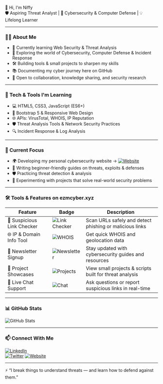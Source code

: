  👋 Hi, I'm Niffy  
🛡️ Aspiring Threat Analyst | 🔐 Cybersecurity & Computer Defense | 💡 Lifelong Learner  

---

### 👨‍💻 About Me
- 🌱 Currently learning Web Security & Threat Analysis  
- 🔐 Exploring the world of Cybersecurity, Computer Defense & Incident Response  
- 🛠️ Building tools & small projects to sharpen my skills  
- 📚 Documenting my cyber journey here on GitHub  
- 🤝 Open to collaboration, knowledge sharing, and security research  

---

### 🧰 Tech & Tools I'm Learning
- 💻 HTML5, CSS3, JavaScript (ES6+)  
- 📐 Bootstrap 5 & Responsive Web Design  
- 🌐 APIs: VirusTotal, WHOIS, IP Reputation  
- 🛡️ Threat Analysis Tools & Network Security Practices  
- 🔍 Incident Response & Log Analysis  

---

### 🚀 Current Focus
- 🌍 Developing my personal cybersecurity website → [![Website](https://img.shields.io/badge/ezmcyber.xyz-Visit-blue?style=for-the-badge&logo=internet-explorer)](https://ezmcyber.xyz)  
- 📝 Writing beginner-friendly guides on threats, exploits & defenses  
- 🛡️ Practicing threat detection & analysis  
- 🔨 Experimenting with projects that solve real-world security problems  

---

### 🛠️ Tools & Features on ezmcyber.xyz
| Feature | Badge | Description |
|---------|-------|-------------|
| 🔗 Suspicious Link Checker | ![Link Checker](https://img.shields.io/badge/Check-URL-00ffcc?style=for-the-badge) | Scan URLs safely and detect phishing or malicious links |
| 🌐 IP & Domain Info Tool | ![WHOIS](https://img.shields.io/badge/IP-WHOIS-6610f2?style=for-the-badge) | Get quick WHOIS and geolocation data |
| 📰 Newsletter Signup | ![Newsletter](https://img.shields.io/badge/Newsletter-Subscribe-0d6efd?style=for-the-badge) | Stay updated with cybersecurity guides and resources |
| 📂 Project Showcases | ![Projects](https://img.shields.io/badge/Projects-GitHub-ffcc00?style=for-the-badge) | View small projects & scripts built for threat analysis |
| 💬 Live Chat Support | ![Chat](https://img.shields.io/badge/Chat-Live-00ff99?style=for-the-badge) | Ask questions or report suspicious links in real-time |

---

### 📊 GitHub Stats
![GitHub Stats](https://github-readme-stats.vercel.app/api?username=YOUR_USERNAME&show_icons=true&theme=dark)  

---

### 📫 Connect With Me
[![LinkedIn](https://img.shields.io/badge/LinkedIn-Connect-0e76a8?style=for-the-badge&logo=linkedin)](https://linkedin.com/in/YOUR_LINKEDIN)  
[![Twitter](https://img.shields.io/badge/Twitter-Follow-1DA1F2?style=for-the-badge&logo=twitter)](https://x.com/inboxbodyguard?s=21)
[![Website](https://img.shields.io/badge/Website-Visit-00ffcc?style=for-the-badge&logo=internet-explorer)](https://ezmcyber.xyz)  

---

⚡ “I break things to understand threats — and learn how to defend against them.”